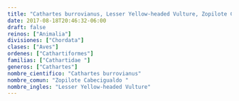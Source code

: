 ```yaml
---
title: "Cathartes burrovianus, Lesser Yellow-headed Vulture, Zopilote Cabecigualdo "
date: 2017-08-18T20:46:32-06:00
draft: false
reinos: ["Animalia"]
divisiones: ["Chordata"]
clases: ["Aves"]
ordenes: ["Cathartiformes"]
familias: ["Cathartidae "]
generos: ["Cathartes"]
nombre_cientifico: "Cathartes burrovianus"
nombre_comun: "Zopilote Cabecigualdo "
nombre_ingles: "Lesser Yellow-headed Vulture"
---
```

